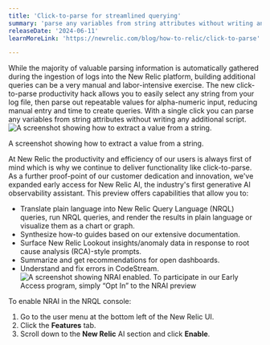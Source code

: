```yaml
---
title: 'Click-to-parse for streamlined querying'
summary: 'parse any variables from string attributes without writing any additional script'
releaseDate: '2024-06-11'
learnMoreLink: 'https://newrelic.com/blog/how-to-relic/click-to-parse'

---
```

While the majority of valuable parsing information is automatically gathered during the ingestion of logs into the New Relic platform, building additional queries can be a very manual and labor-intensive exercise. The new click-to-parse productivity hack allows you to easily select any string from your log file, then parse out repeatable values for alpha-numeric input, reducing manual entry and time to create queries. With a single click you can parse any variables from string attributes without writing any additional script.
![A screenshot showing how to extract a value from a string.](./images/pic1.png "A screenshot showing how to extract a value from a string.")

<figcaption>A screenshot showing how to extract a value from a string.</figcaption>

At New Relic the productivity and efficiency of our users is always first of mind which is why we continue to deliver functionality like click-to-parse. As a further proof-point of our customer dedication and innovation, we've expanded early access for New Relic AI, the industry's first generative AI observability assistant. This preview offers capabilities that allow you to:
* Translate plain language into New Relic Query Language (NRQL) queries, run NRQL queries, and render the results in plain language or visualize them as a chart or graph.
* Synthesize how-to guides based on our extensive documentation.
* Surface New Relic Lookout insights/anomaly data in response to root cause analysis (RCA)-style prompts.
* Summarize and get recommendations for open dashboards.
* Understand and fix errors in CodeStream.
![A screenshot showing NRAI enabled.](./images/pic2.png "A screenshot showing NRAI enabled.")
To participate in our Early Access program, simply “Opt In” to the NRAI preview 

To enable NRAI in the NRQL console:
1. Go to the user menu at the bottom left of the New Relic UI.
2. Click the **Features** tab.
3. Scroll down to the **New Relic** AI section and click **Enable**.
